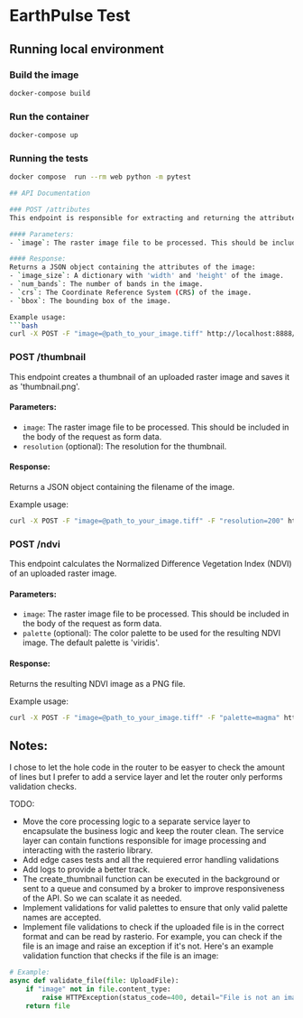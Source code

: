 # EarthPulse Test

## Running local environment

### Build the image
```bash
docker-compose build
```

### Run the container
```bash
docker-compose up
```

### Running the tests
```bash
docker compose  run --rm web python -m pytest

## API Documentation

### POST /attributes
This endpoint is responsible for extracting and returning the attributes of an uploaded raster image.

#### Parameters:
- `image`: The raster image file to be processed. This should be included in the body of the request as form data.

#### Response:
Returns a JSON object containing the attributes of the image:
- `image_size`: A dictionary with 'width' and 'height' of the image.
- `num_bands`: The number of bands in the image.
- `crs`: The Coordinate Reference System (CRS) of the image.
- `bbox`: The bounding box of the image.

Example usage:
```bash
curl -X POST -F "image=@path_to_your_image.tiff" http://localhost:8888/api/v1/attributes
```

### POST /thumbnail
This endpoint creates a thumbnail of an uploaded raster image and saves it as 'thumbnail.png'.

#### Parameters:
- `image`: The raster image file to be processed. This should be included in the body of the request as form data.
- `resolution` (optional): The resolution for the thumbnail.

#### Response:
Returns a JSON object containing the filename of the image.

Example usage:
```bash
curl -X POST -F "image=@path_to_your_image.tiff" -F "resolution=200" http://localhost:8888/api/v1/thumbnail
```

### POST /ndvi
This endpoint calculates the Normalized Difference Vegetation Index (NDVI) of an uploaded raster image.

#### Parameters:
- `image`: The raster image file to be processed. This should be included in the body of the request as form data.
- `palette` (optional): The color palette to be used for the resulting NDVI image. The default palette is 'viridis'.

#### Response:
Returns the resulting NDVI image as a PNG file.

Example usage:
```bash
curl -X POST -F "image=@path_to_your_image.tiff" -F "palette=magma" http://localhost:8888/api/v1/ndvi
```

## Notes:

I chose to let the hole code in the router to be easyer to check the amount of lines but I prefer to add a service layer and let the router only performs validation checks.

TODO:
- Move the core processing logic to a separate service layer to encapsulate the business logic and keep the router clean. The service layer can contain functions responsible for image processing and interacting with the rasterio library.
- Add edge cases tests and all the requiered error handling validations
- Add logs to provide a better track.
- The create_thumbnail function can be executed in the background or sent to a queue and consumed by a broker to improve responsiveness of the API. So we can scalate it as needed.
- Implement validations for valid palettes to ensure that only valid palette names are accepted.
- Implement file validations to check if the uploaded file is in the correct format and can be read by rasterio. For example, you can check if the file is an image and raise an exception if it's not. Here's an example validation function that checks if the file is an image:
```python
# Example:
async def validate_file(file: UploadFile):
    if "image" not in file.content_type:
        raise HTTPException(status_code=400, detail="File is not an image.")
    return file
```
